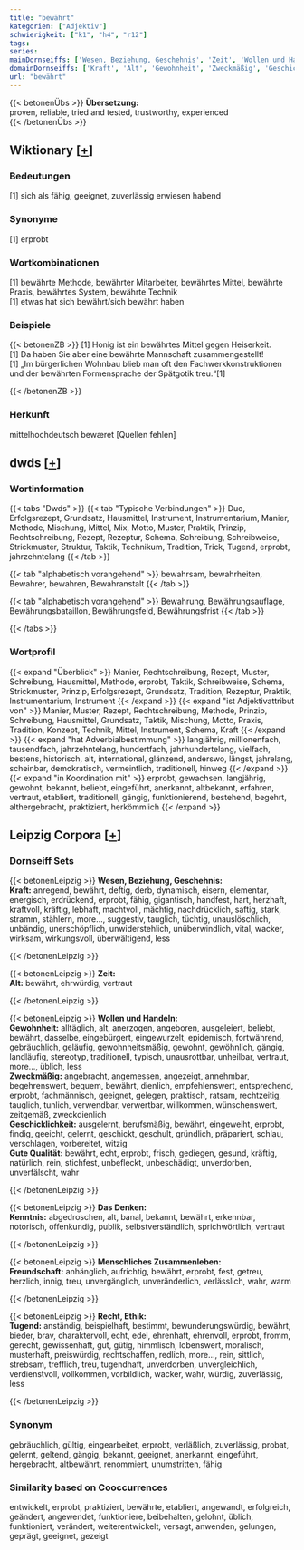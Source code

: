 ```yaml
---
title: "bewährt"
kategorien: ["Adjektiv"]
schwierigkeit: ["k1", "h4", "r12"]
tags:
series:
mainDornseiffs: ['Wesen, Beziehung, Geschehnis', 'Zeit', 'Wollen und Handeln', 'Das Denken', 'Menschliches Zusammenleben', 'Recht, Ethik']
domainDornseiffs: ['Kraft', 'Alt', 'Gewohnheit', 'Zweckmäßig', 'Geschicklichkeit', 'Gute Qualität', 'Kenntnis', 'Freundschaft', 'Tugend']
url: "bewährt"
---
```


{{< betonenÜbs >}}
**Übersetzung:**  
proven, reliable, tried and tested, trustworthy, experienced  
{{< /betonenÜbs >}}

## Wiktionary [[+](https://de.wiktionary.org/wiki/bewährt)]

### Bedeutungen
[1] sich als fähig, geeignet, zuverlässig erwiesen habend  

### Synonyme
[1] erprobt  

### Wortkombinationen
[1] bewährte Methode, bewährter Mitarbeiter, bewährtes Mittel, bewährte Praxis, bewährtes System, bewährte Technik  
[1] etwas hat sich bewährt/sich bewährt haben  

### Beispiele
{{< betonenZB >}}
[1] Honig ist ein bewährtes Mittel gegen Heiserkeit.  
[1] Da haben Sie aber eine bewährte Mannschaft zusammengestellt!  
[1] „Im bürgerlichen Wohnbau blieb man oft den Fachwerkkonstruktionen und der bewährten Formensprache der Spätgotik treu.“[1]  

{{< /betonenZB >}}
### Herkunft
mittelhochdeutsch bewæret [Quellen fehlen]  



## dwds [[+](https://www.dwds.de/wb/bewährt)]

### Wortinformation
{{< tabs "Dwds" >}}
{{< tab "Typische Verbindungen" >}}
Duo, Erfolgsrezept, Grundsatz, Hausmittel, Instrument, Instrumentarium, Manier, Methode, Mischung, Mittel, Mix, Motto, Muster, Praktik, Prinzip, Rechtschreibung, Rezept, Rezeptur, Schema, Schreibung, Schreibweise, Strickmuster, Struktur, Taktik, Technikum, Tradition, Trick, Tugend, erprobt, jahrzehntelang
{{< /tab >}}

{{< tab "alphabetisch vorangehend" >}}
bewahrsam, bewahrheiten, Bewahrer, bewahren, Bewahranstalt
{{< /tab >}}

{{< tab "alphabetisch vorangehend" >}}
Bewahrung, Bewährungsauflage, Bewährungsbataillon, Bewährungsfeld, Bewährungsfrist
{{< /tab >}}

{{< /tabs >}}

### Wortprofil
{{< expand "Überblick" >}} Manier, Rechtschreibung, Rezept, Muster, Schreibung, Hausmittel, Methode, erprobt, Taktik, Schreibweise, Schema, Strickmuster, Prinzip, Erfolgsrezept, Grundsatz, Tradition, Rezeptur, Praktik, Instrumentarium, Instrument {{< /expand >}}
{{< expand "ist Adjektivattribut von" >}} Manier, Muster, Rezept, Rechtschreibung, Methode, Prinzip, Schreibung, Hausmittel, Grundsatz, Taktik, Mischung, Motto, Praxis, Tradition, Konzept, Technik, Mittel, Instrument, Schema, Kraft {{< /expand >}}
{{< expand "hat Adverbialbestimmung" >}} langjährig, millionenfach, tausendfach, jahrzehntelang, hundertfach, jahrhundertelang, vielfach, bestens, historisch, alt, international, glänzend, anderswo, längst, jahrelang, scheinbar, demokratisch, vermeintlich, traditionell, hinweg {{< /expand >}}
{{< expand "in Koordination mit" >}} erprobt, gewachsen, langjährig, gewohnt, bekannt, beliebt, eingeführt, anerkannt, altbekannt, erfahren, vertraut, etabliert, traditionell, gängig, funktionierend, bestehend, begehrt, althergebracht, praktiziert, herkömmlich {{< /expand >}}

## Leipzig Corpora [[+](https://corpora.uni-leipzig.de/en/res?word=bewährt&corpusId=deu_newscrawl-public_2018)]

### Dornseiff Sets
{{< betonenLeipzig >}}
**Wesen, Beziehung, Geschehnis:**  
**Kraft:** anregend, bewährt, deftig, derb, dynamisch, eisern, elementar, energisch, erdrückend, erprobt, fähig, gigantisch, handfest, hart, herzhaft, kraftvoll, kräftig, lebhaft, machtvoll, mächtig, nachdrücklich, saftig, stark, stramm, stählern, more..., suggestiv, tauglich, tüchtig, unauslöschlich, unbändig, unerschöpflich, unwiderstehlich, unüberwindlich, vital, wacker, wirksam, wirkungsvoll, überwältigend, less  

{{< /betonenLeipzig >}}


{{< betonenLeipzig >}}
**Zeit:**  
**Alt:** bewährt, ehrwürdig, vertraut  

{{< /betonenLeipzig >}}


{{< betonenLeipzig >}}
**Wollen und Handeln:**  
**Gewohnheit:** alltäglich, alt, anerzogen, angeboren, ausgeleiert, beliebt, bewährt, dasselbe, eingebürgert, eingewurzelt, epidemisch, fortwährend, gebräuchlich, geläufig, gewohnheitsmäßig, gewohnt, gewöhnlich, gängig, landläufig, stereotyp, traditionell, typisch, unausrottbar, unheilbar, vertraut, more..., üblich, less  
**Zweckmäßig:** angebracht, angemessen, angezeigt, annehmbar, begehrenswert, bequem, bewährt, dienlich, empfehlenswert, entsprechend, erprobt, fachmännisch, geeignet, gelegen, praktisch, ratsam, rechtzeitig, tauglich, tunlich, verwendbar, verwertbar, willkommen, wünschenswert, zeitgemäß, zweckdienlich  
**Geschicklichkeit:** ausgelernt, berufsmäßig, bewährt, eingeweiht, erprobt, findig, geeicht, gelernt, geschickt, geschult, gründlich, präpariert, schlau, verschlagen, vorbereitet, witzig  
**Gute Qualität:** bewährt, echt, erprobt, frisch, gediegen, gesund, kräftig, natürlich, rein, stichfest, unbefleckt, unbeschädigt, unverdorben, unverfälscht, wahr  

{{< /betonenLeipzig >}}


{{< betonenLeipzig >}}
**Das Denken:**  
**Kenntnis:** abgedroschen, alt, banal, bekannt, bewährt, erkennbar, notorisch, offenkundig, publik, selbstverständlich, sprichwörtlich, vertraut  

{{< /betonenLeipzig >}}


{{< betonenLeipzig >}}
**Menschliches Zusammenleben:**  
**Freundschaft:** anhänglich, aufrichtig, bewährt, erprobt, fest, getreu, herzlich, innig, treu, unvergänglich, unveränderlich, verlässlich, wahr, warm  

{{< /betonenLeipzig >}}


{{< betonenLeipzig >}}
**Recht, Ethik:**  
**Tugend:** anständig, beispielhaft, bestimmt, bewunderungswürdig, bewährt, bieder, brav, charaktervoll, echt, edel, ehrenhaft, ehrenvoll, erprobt, fromm, gerecht, gewissenhaft, gut, gütig, himmlisch, lobenswert, moralisch, musterhaft, preiswürdig, rechtschaffen, redlich, more..., rein, sittlich, strebsam, trefflich, treu, tugendhaft, unverdorben, unvergleichlich, verdienstvoll, vollkommen, vorbildlich, wacker, wahr, würdig, zuverlässig, less  

{{< /betonenLeipzig >}}

### Synonym
gebräuchlich, gültig, eingearbeitet, erprobt, verläßlich, zuverlässig, probat, gelernt, geltend, gängig, bekannt, geeignet, anerkannt, eingeführt, hergebracht, altbewährt, renommiert, unumstritten, fähig


### Similarity based on Cooccurrences
entwickelt, erprobt, praktiziert, bewährte, etabliert, angewandt, erfolgreich, geändert, angewendet, funktioniere, beibehalten, gelohnt, üblich, funktioniert, verändert, weiterentwickelt, versagt, anwenden, gelungen, geprägt, geeignet, gezeigt

